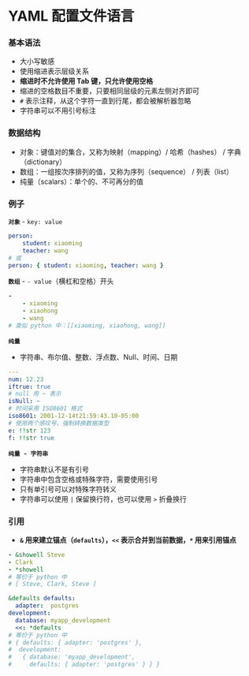 # YAML 配置文件语言

### 基本语法

* 大小写敏感
* 使用缩进表示层级关系
* **缩进时不允许使用 Tab 键，只允许使用空格**
* 缩进的空格数目不重要，只要相同层级的元素左侧对齐即可
* `#` 表示注释，从这个字符一直到行尾，都会被解析器忽略
* 字符串可以不用引号标注

### 数据结构

* 对象：键值对的集合，又称为映射（mapping）/ 哈希（hashes） / 字典（dictionary）
* 数组：一组按次序排列的值，又称为序列（sequence） / 列表（list）
* 纯量（scalars）：单个的、不可再分的值

### 例子

**`对象`** - `key: value`

``` yaml
person:
    student: xiaoming
    teacher: wang
# 或
person: { student: xiaoming, teacher: wang }
```

**`数组`** -  `- value`（横杠和空格）开头

```yaml
-
    - xiaoming
    - xiaohong
    - wang
# 类似 python 中：[[xiaoming, xiaohong, wang]]
```

**`纯量`**

* 字符串、布尔值、整数、浮点数、Null、时间、日期

```yaml
---
num: 12.23
iftrue: true
# null 用 ~ 表示
isNull: ~
# 时间采用 ISO8601 格式
iso8601: 2001-12-14t21:59:43.10-05:00 
# 使用两个感叹号，强制转换数据类型
e: !!str 123
f: !!str true
```

**`纯量 - 字符串`**

* 字符串默认不是有引号
* 字符串中包含空格或特殊字符，需要使用引号
* 只有单引号可以对特殊字符转义
* 字符串可以使用 `|` 保留换行符，也可以使用 `>` 折叠换行

### 引用

* **`&` 用来建立锚点（`defaults`），`<<` 表示合并到当前数据，`*`  用来引用锚点**

```yaml
- &showell Steve 
- Clark 
- *showell 
# 等价于 python 中
# [ Steve, Clark, Steve	]

&defaults defaults: 
  adapter:  postgres
development:
  database: myapp_development
  <<: *defaults
# 等价于 python 中
# { defaults: { adapter: 'postgres' },
#  development: 
#   { database: 'myapp_development',
#     defaults: { adapter: 'postgres' } } }
```

